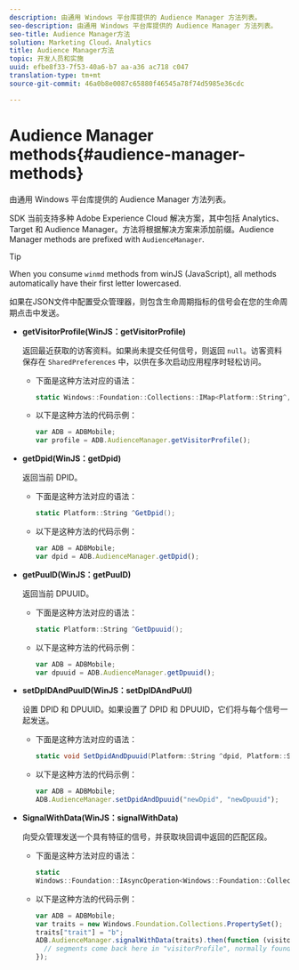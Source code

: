 ```yaml
---
description: 由通用 Windows 平台库提供的 Audience Manager 方法列表。
seo-description: 由通用 Windows 平台库提供的 Audience Manager 方法列表。
seo-title: Audience Manager方法
solution: Marketing Cloud，Analytics
title: Audience Manager方法
topic: 开发人员和实施
uuid: efbe8f33-7f53-40a6-b7 aa-a36 ac718 c047
translation-type: tm+mt
source-git-commit: 46a0b8e0087c65880f46545a78f74d5985e36cdc

---
```



# Audience Manager methods{#audience-manager-methods}

由通用 Windows 平台库提供的 Audience Manager 方法列表。

SDK 当前支持多种 Adobe Experience Cloud 解决方案，其中包括 Analytics、Target 和 Audience Manager。方法将根据解决方案来添加前缀。Audience Manager methods are prefixed with `AudienceManager`.

>[!TIP]
>
>When you consume `winmd` methods from winJS (JavaScript), all methods automatically have their first letter lowercased.

如果在JSON文件中配置受众管理器，则包含生命周期指标的信号会在您的生命周期点击中发送。

* **getVisitorProfile(WinJS：getVisitorProfile)**

   返回最近获取的访客资料。如果尚未提交任何信号，则返回 `null`。访客资料保存在 `SharedPreferences` 中，以供在多次启动应用程序时轻松访问。

   * 下面是这种方法对应的语法：

      ```csharp
      static Windows::Foundation::Collections::IMap<Platform::String^,Platform::Object^> ^GetVisitorProfile();
      ```

   * 以下是这种方法的代码示例：

      ```js
      var ADB = ADBMobile; 
      var profile = ADB.AudienceManager.getVisitorProfile();
      ```

* **getDpid(WinJS：getDpid)**

   返回当前 DPID。

   * 下面是这种方法对应的语法：

      ```csharp
      static Platform::String ^GetDpid();
      ```

   * 以下是这种方法的代码示例：

      ```js
      var ADB = ADBMobile;
      var dpid = ADB.AudienceManager.getDpid(); 
      ```

* **getPuuID(WinJS：getPuuID)**

   返回当前 DPUUID。

   * 下面是这种方法对应的语法：

      ```csharp
      static Platform::String ^GetDpuuid();
      ```

   * 以下是这种方法的代码示例：

      ```js
      var ADB = ADBMobile; 
      var dpuuid = ADB.AudienceManager.getDpuuid();
      ```

* **setDpIDAndPuuID(WinJS：setDpIDAndPuUI)**

   设置 DPID 和 DPUUID。如果设置了 DPID 和 DPUUID，它们将与每个信号一起发送。

   * 下面是这种方法对应的语法：

      ```csharp
      static void SetDpidAndDpuuid(Platform::String ^dpid, Platform::String ^dpuuid);
      ```

   * 以下是这种方法的代码示例：

      ```js
      var ADB = ADBMobile; 
      ADB.AudienceManager.setDpidAndDpuuid("newDpid", "newDpuuid");
      ```

* **SignalWithData(WinJS：signalWithData)**

   向受众管理发送一个具有特征的信号，并获取块回调中返回的匹配区段。

   * 下面是这种方法对应的语法：

      ```csharp
      static 
      Windows::Foundation::IAsyncOperation<Windows::Foundation::Collections::IMap<Platform::String^, Platform::Object^> ^> ^SignalWithData(Windows::Foundation::Collections::IMap<Platform::String^,Platform::Object> ^data);
      ```

   * 以下是这种方法的代码示例：

      ```js
      var ADB = ADBMobile;
      var traits = new Windows.Foundation.Collections.PropertySet(); 
      traits["trait"] = "b";
      ADB.AudienceManager.signalWithData(traits).then(function (visitorProfile) { 
        // segments come back here in "visitorProfile", normally found in the "segs" object of your json 
      }); 
      
